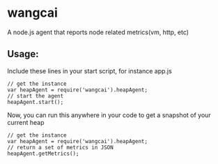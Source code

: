 # wangcai
A node.js agent that reports node related metrics(vm, http, etc)

## Usage:
Include these lines in your start script, for instance app.js
```
// get the instance
var heapAgent = require('wangcai').heapAgent;
// start the agent
heapAgent.start();
```

Now, you can run this anywhere in your code to get a snapshot of your current heap 
```
// get the instance
var heapAgent = require('wangcai').heapAgent;
// return a set of metrics in JSON
heapAgent.getMetrics();
```

